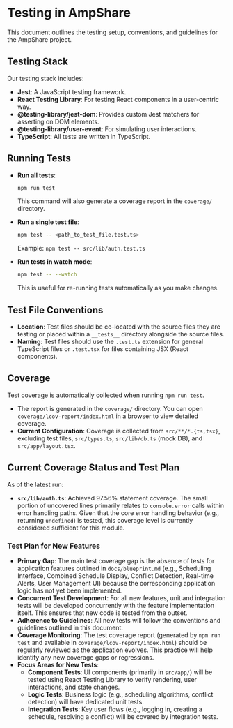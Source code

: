 # Testing in AmpShare

This document outlines the testing setup, conventions, and guidelines for the AmpShare project.

## Testing Stack

Our testing stack includes:

*   **Jest**: A JavaScript testing framework.
*   **React Testing Library**: For testing React components in a user-centric way.
*   **@testing-library/jest-dom**: Provides custom Jest matchers for asserting on DOM elements.
*   **@testing-library/user-event**: For simulating user interactions.
*   **TypeScript**: All tests are written in TypeScript.

## Running Tests

*   **Run all tests**:
    ```bash
    npm run test
    ```
    This command will also generate a coverage report in the `coverage/` directory.

*   **Run a single test file**:
    ```bash
    npm test -- <path_to_test_file.test.ts>
    ```
    Example: `npm test -- src/lib/auth.test.ts`

*   **Run tests in watch mode**:
    ```bash
    npm test -- --watch
    ```
    This is useful for re-running tests automatically as you make changes.

## Test File Conventions

*   **Location**: Test files should be co-located with the source files they are testing or placed within a `__tests__` directory alongside the source files.
*   **Naming**: Test files should use the `.test.ts` extension for general TypeScript files or `.test.tsx` for files containing JSX (React components).

## Coverage

Test coverage is automatically collected when running `npm run test`.
*   The report is generated in the `coverage/` directory. You can open `coverage/lcov-report/index.html` in a browser to view detailed coverage.
*   **Current Configuration**: Coverage is collected from `src/**/*.{ts,tsx}`, excluding test files, `src/types.ts`, `src/lib/db.ts` (mock DB), and `src/app/layout.tsx`.

## Current Coverage Status and Test Plan

As of the latest run:

*   **`src/lib/auth.ts`**: Achieved 97.56% statement coverage. The small portion of uncovered lines primarily relates to `console.error` calls within error handling paths. Given that the core error handling behavior (e.g., returning `undefined`) is tested, this coverage level is currently considered sufficient for this module.

### Test Plan for New Features

*   **Primary Gap**: The main test coverage gap is the absence of tests for application features outlined in `docs/blueprint.md` (e.g., Scheduling Interface, Combined Schedule Display, Conflict Detection, Real-time Alerts, User Management UI) because the corresponding application logic has not yet been implemented.
*   **Concurrent Test Development**: For all new features, unit and integration tests will be developed concurrently with the feature implementation itself. This ensures that new code is tested from the outset.
*   **Adherence to Guidelines**: All new tests will follow the conventions and guidelines outlined in this document.
*   **Coverage Monitoring**: The test coverage report (generated by `npm run test` and available in `coverage/lcov-report/index.html`) should be regularly reviewed as the application evolves. This practice will help identify any new coverage gaps or regressions.
*   **Focus Areas for New Tests**:
    *   **Component Tests**: UI components (primarily in `src/app/`) will be tested using React Testing Library to verify rendering, user interactions, and state changes.
    *   **Logic Tests**: Business logic (e.g., scheduling algorithms, conflict detection) will have dedicated unit tests.
    *   **Integration Tests**: Key user flows (e.g., logging in, creating a schedule, resolving a conflict) will be covered by integration tests.
